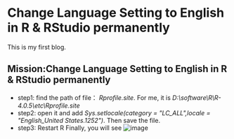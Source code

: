 # Change Language Setting to English in R & RStudio permanently

This is my first blog.
## Mission:Change Language Setting to English in R & RStudio permanently

* step1: find the path of file： *Rprofile.site*. For me, it is *D:\software\R\R-4.0.5\etc\Rprofile.site*
* step2: open it and add *Sys.setlocale(category = "LC_ALL",locale = "English_United States.1252")*. Then save the file.
* step3: Restart R
 Finally, you will see
 ![image](https://user-images.githubusercontent.com/88473583/147118513-6af1c80e-d088-42aa-a2fe-b2abb83e5629.png)

